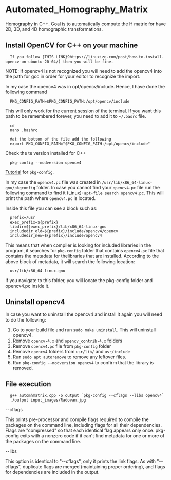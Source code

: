 # Automated_Homography_Matrix
Homography in C++. Goal is to automatically compute the H matrix for have 2D, 3D, and 4D homographic transformations. 

## Install OpenCV for C++ on your machine

      If you follow [THIS LINK}9https://linuxize.com/post/how-to-install-opencv-on-ubuntu-20-04/) then you will be fine.
      
NOTE: If opencv4 is not recognized you will need to add the opencv4 into the path for gcc in order for your editor to recognize the import.

In my case the opencv4 was in opt/opencv/include. Hence, I have done the following command

      PKG_CONFIG_PATH=$PKG_CONFIG_PATH:/opt/opencv/include

This will only work for the current session of the terminal. If you want this path to be remembered forever, you need to add it to `~/.basrc` file.

      cd
      nano .bashrc
      
      #at the bottom of the file add the following
      export PKG_CONFIG_PATH="$PKG_CONFIG_PATH:/opt/opencv/include"

Check the te version installed for C++

      pkg-config --modversion opencv4
      
[Tutorial](https://linux.die.net/man/1/pkg-config) for `pkg-config`.

In my case the `opencv4.pc` file was created in `/usr/lib/x86_64-linux-gnu/pkgconfig` folder. In case you cannot find your `opencv4.pc` file run the following command to find it (Linux): `apt-file search opencv4.pc`. This will print the path where `opencv4.pc` is located.

Inside this file you can see a block such as:

      prefix=/usr
      exec_prefix=${prefix}
      libdir=${exec_prefix}/lib/x86_64-linux-gnu
      includedir_old=${prefix}/include/opencv4/opencv
      includedir_new=${prefix}/include/opencv4

This means that when compiler is looking for included libraries in the program, it searches for `pkg-config` folder that contains `opencv4.pc` file that contains the metadata for thelibraries that are installed. According to the above block of metadata, it will search the following location:

      usr/lib/x86_64-linux-gnu
      
If you navigate to this folder, you will locate the pkg-config folder and opencv4.pc inside it. 

## Uninstall opencv4

In case you want to uninstall the opencv4 and install it again you will need to do the following:

1. Go to your build file and run `sudo make uninstall`. This will uninstall opencv4.
2. Remove `opencv-4.x` and `opencv_contrib-4.x` folders
3. Remove `opencv4.pc` file from `pkg-config` folder
4. Remove `opencv4` folders from `usr/lib/` and `usr/include`
5. Run `sudo apt autoremove` to remove any leftover files.
6. Run `pkg-config --modversion opencv4` to confirm that the library is removed.

## File execution

      g++ automhmatrix.cpp -o output `pkg-config --cflags --libs opencv4`
      ./output input_images/Radovan.jpg   

 --cflags
 
This prints pre-processor and compile flags required to compile the packages on the command line, including flags for all their dependencies. Flags are "compressed" so that each identical flag appears only once. pkg-config exits with a nonzero code if it can't find metadata for one or more of the packages on the command line.

--libs

This option is identical to "--cflags", only it prints the link flags. As with "--cflags", duplicate flags are merged (maintaining proper ordering), and flags for dependencies are included in the output.

     
      
      
